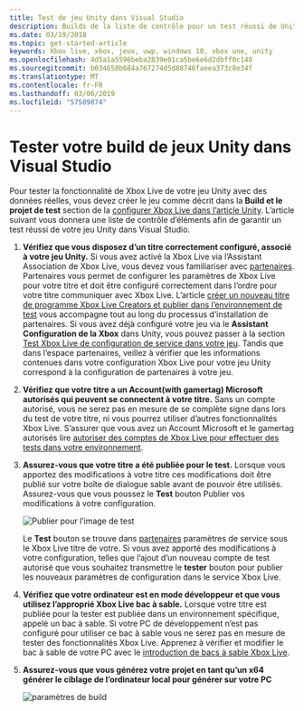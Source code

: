 ```yaml
---
title: Test de jeu Unity dans Visual Studio
description: Builds de la liste de contrôle pour un test réussi de Unity dans Visual Studio.
ms.date: 03/19/2018
ms.topic: get-started-article
keywords: Xbox live, xbox, jeux, uwp, windows 10, xbox une, unity
ms.openlocfilehash: 4d5a1a5596beba2839e01ca5be6e6d2dbff0c148
ms.sourcegitcommit: b034650b684a767274d5d88746faeea373c8e34f
ms.translationtype: MT
ms.contentlocale: fr-FR
ms.lasthandoff: 03/06/2019
ms.locfileid: "57589874"
---
```

# <a name="test-your-unity-game-build-in-visual-studio"></a>Tester votre build de jeux Unity dans Visual Studio

Pour tester la fonctionnalité de Xbox Live de votre jeu Unity avec des données réelles, vous devez créer le jeu comme décrit dans la **Build et le projet de test** section de la [configurer Xbox Live dans l’article Unity](configure-xbox-live-in-unity.md). L’article suivant vous donnera une liste de contrôle d’éléments afin de garantir un test réussi de votre jeu Unity dans Visual Studio.

1. **Vérifiez que vous disposez d’un titre correctement configuré, associé à votre jeu Unity.**
    Si vous avez activé la Xbox Live via l’Assistant Association de Xbox Live, vous devez vous familiariser avec [partenaires](https://partner.microsoft.com/dashboard). Partenaires vous permet de configurer les paramètres de Xbox Live pour votre titre et doit être configuré correctement dans l’ordre pour votre titre communiquer avec Xbox Live. L’article [créer un nouveau titre de programme Xbox Live Creators et publier dans l’environnement de test](create-and-test-a-new-creators-title.md) vous accompagne tout au long du processus d’installation de partenaires. Si vous avez déjà configuré votre jeu via le **Assistant Configuration de la Xbox** dans Unity, vous pouvez passer à la section [Test Xbox Live de configuration de service dans votre jeu](create-and-test-a-new-creators-title.md#test-xbox-live-service-configuration-in-your-game). Tandis que dans l’espace partenaires, veillez à vérifier que les informations contenues dans votre configuration Xbox Live pour votre jeu Unity correspond à la configuration de partenaires à votre jeu.

2. **Vérifiez que votre titre a un Account(with gamertag) Microsoft autorisés qui peuvent se connectent à votre titre.**
    Sans un compte autorisé, vous ne serez pas en mesure de se complète signe dans lors du test de votre titre, ni vous pourrez utiliser d’autres fonctionnalités Xbox Live. S’assurer que vous avez un Account Microsoft et le gamertag autorisés lire [autoriser des comptes de Xbox Live pour effectuer des tests dans votre environnement](authorize-xbox-live-accounts.md).

3. **Assurez-vous que votre titre a été publiée pour le test.**
    Lorsque vous apportez des modifications à votre titre ces modifications doit être publié sur votre boîte de dialogue sable avant de pouvoir être utilisés. Assurez-vous que vous poussez le **Test** bouton Publier vos modifications à votre configuration.

    ![Publier pour l’image de test](../images/creators_udc/creators_udc_xboxlive_config_test.png)

    Le **Test** bouton se trouve dans [partenaires](https://partner.microsoft.com/dashboard) paramètres de service sous le Xbox Live titre de votre. Si vous avez apporté des modifications à votre configuration, telles que l’ajout d’un nouveau compte de test autorisé que vous souhaitez transmettre le **tester** bouton pour publier les nouveaux paramètres de configuration dans le service Xbox Live.

4. **Vérifiez que votre ordinateur est en mode développeur et que vous utilisez l’approprié Xbox Live bac à sable.**
    Lorsque votre titre est publiée pour la tester est publiée dans un environnement spécifique, appelé un bac à sable. Si votre PC de développement n’est pas configuré pour utiliser ce bac à sable vous ne serez pas en mesure de tester des fonctionnalités Xbox Live. Apprenez à vérifier et modifier le bac à sable de votre PC avec le [introduction de bacs à sable Xbox Live](xbox-live-sandboxes-creators.md).

5. **Assurez-vous que vous générez votre projet en tant qu’un x64 générer le ciblage de l’ordinateur local pour générer sur votre PC**

    ![paramètres de build](../images/unity/get-started-with-creators/vsBuildSettings.JPG)
